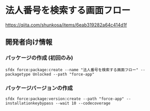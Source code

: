 # 法人番号を検索する画面フロー

https://qiita.com/shunkosa/items/6eab319282a64c414d1f

## 開発者向け情報

### パッケージの作成 (初回のみ)

```
sfdx force:package:create --name "法人番号を検索する画面フロー" --packagetype Unlocked --path "force-app"
```

### パッケージバージョンの作成

```
sfdx force:package:version:create --path "force-app" --installationkeybypass --wait 10 --codecoverage
```
